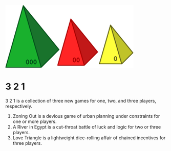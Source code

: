 <img src="images/321.svg" width=400>

# 3 2 1
3 2 1 is a collection of three new games for one, two, and three players, respectively.

1. Zoning Out is a devious game of urban planning under constraints for one or more players.
2. A River in Egypt is a cut-throat battle of luck and logic for two or three players.
3. Love Triangle is a lightweight dice-rolling affair of chained incentives for three players.
